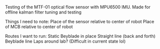 Testing of the MTF-01 optical flow sensor with MPU6500 IMU. Made for offline kalman filter tuning and testing

Things I need to note:
Place of the sensor relative to center of robot
Place of MCB relative to center of robot

Routes I want to run:
Static
Beyblade in place
Straight line (back and forth)
Beyblade line
Laps around lab? (Difficult in current state lol)
